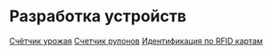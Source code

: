 # Разработка устройств

[Счётчик урожая](https://github.com/Ardbot/harvestCounter)
[Счетчик рулонов](https://github.com/Ardbot/CounterRoll) 
[Идентификация по RFID картам](../device/RFID/Идентификация%20по%20RFID%20картам.md)